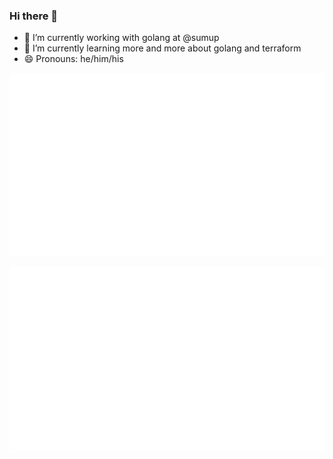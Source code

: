 ### Hi there 👋

- 🔭 I’m currently working with golang at @sumup
- 🌱 I’m currently learning more and more about golang and terraform
- 😄 Pronouns: he/him/his

![](https://raw.githubusercontent.com/maxforasteiro/github-stats/master/generated/overview.svg#gh-dark-mode-only)

![](https://raw.githubusercontent.com/maxforasteiro/github-stats/master/generated/languages.svg#gh-dark-mode-only)

<!--
**maxforasteiro/maxforasteiro** is a ✨ _special_ ✨ repository because its `README.md` (this file) appears on your GitHub profile.

Here are some ideas to get you started:

- 🔭 I’m currently working on ...
- 🌱 I’m currently learning ...
- 👯 I’m looking to collaborate on ...
- 🤔 I’m looking for help with ...
- 💬 Ask me about ...
- 📫 How to reach me: ...
- 😄 Pronouns: ...
- ⚡ Fun fact: ...
-->
